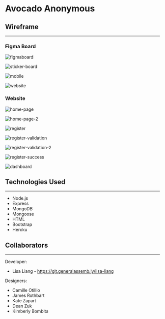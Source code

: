 # Avocado Anonymous

## Wireframe
---
### Figma Board
![figmaboard](/public/images/README-images/figmaboard.png)

![sticker-board](/public/images/README-images/sticker-board.png)

![mobile](/public/images/README-images/mobile.png)

![website](/public/images/README-images/website.png)

### Website
![home-page](/public/images/README-images/home-page.png)

![home-page-2](/public/images/README-images/home-page-2.png)

![register](/public/images/README-images/register.png)

![register-validation](/public/images/README-images/register-validation.png)

![register-validation-2](/public/images/README-images/register-validation-2.png)

![register-success](/public/images/README-images/register-success.png)

![dashboard](/public/images/README-images/dashboard.png)

## Technologies Used
---
- Node.js
- Express
- MongoDB
- Mongoose
- HTML
- Bootstrap
- Heroku

## Collaborators
---
Developer:
- Lisa Liang - https://git.generalassemb.ly/lisa-liang

Designers:
- Camille Otillio
- James Rothbart
- Kate Zapart
- Dean Zuk
- Kimberly Bombita

